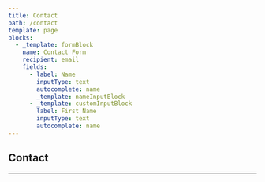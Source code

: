 ```yaml
---
title: Contact
path: /contact
template: page
blocks:
  - _template: formBlock
    name: Contact Form
    recipient: email
    fields:
      - label: Name
        inputType: text
        autocomplete: name
        _template: nameInputBlock
      - _template: customInputBlock
        label: First Name
        inputType: text
        autocomplete: name
---
```


## Contact

---

